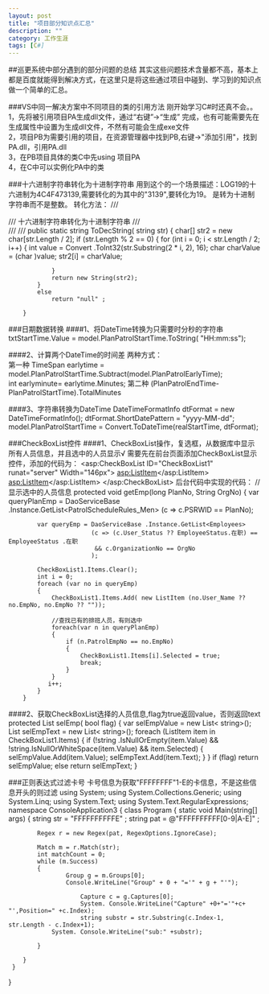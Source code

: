 ```yaml
---
layout: post
title: "项目部分知识点汇总"
description: ""
category: 工作生涯
tags: [C#]
---
```


##巡更系统中部分遇到的部分问题的总结
其实这些问题技术含量都不高，基本上都是百度就能得到解决方式，在这里只是将这些通过项目中碰到、学习到的知识点做一个简单的汇总。

###VS中同一解决方案中不同项目的类的引用方法
刚开始学习C#时还真不会。。  
1，先将被引用项目PA生成dll文件，通过“右键”->“生成” 完成，也有可能需要先在生成属性中设置为生成dll文件，不然有可能会生成exe文件  
2，项目PB为需要引用的项目，在资源管理器中找到PB,右键->"添加引用"，找到PA.dll，引用PA.dll  
3，在PB项目具体的类C中先using 项目PA  
4，在C中可以实例化PA中的类 



###十六进制字符串转化为十进制字符串
用到这个的一个场景描述：LOG19的十六进制为4C4F473139,需要转化的为其中的"3139",要转化为19。  是转为十进制字符串而不是整数。
转化方法：
      /// <summary>
        /// 十六进制字符串转化为十进制字符串
        /// </summary>
        /// <param name="str"></param>
        /// <returns></returns>
        public static string ToDecString( string str)
        {
            char[] str2 = new char[str.Length / 2];
            if (str.Length % 2 == 0)
            {
                for (int i = 0; i < str.Length / 2; i++)
                {
                    int value = Convert .ToInt32(str.Substring(2 * i, 2), 16);
                    char charValue = (char )value;
                    str2[i] = charValue;

                }
                return new String(str2);
            }
            else
                return "null" ;
           
        }

###日期数据转换
####1、将DateTime转换为只需要时分秒的字符串  
    txtStartTime.Value = model.PlanPatrolStartTime.ToString( "HH:mm:ss");   

####2、计算两个DateTime的时间差
两种方式：  
第一种
    TimeSpan earlytime = model.PlanPatrolStartTime.Subtract(model.PlanPatrolEarlyTime);  
    int earlyminute= earlytime.Minutes;
第二种
    (PlanPatrolEndTime-PlanPatrolStartTime).TotalMinutes  
    
####3、字符串转换为DateTime
    DateTimeFormatInfo dtFormat = new DateTimeFormatInfo();
     dtFormat.ShortDatePattern = "yyyy-MM-dd";
    model.PlanPatrolStartTime = Convert.ToDateTime(realStartTime, dtFormat);
    
###CheckBoxList控件
####1、CheckBoxList操作，复选框，从数据库中显示所有人员信息，并且选中的人员显示√
需要先在前台页面添加CheckBoxList显示控件，添加的代码为：
    <asp:CheckBoxList ID="CheckBoxList1" runat="server" Width="146px">
          <asp:ListItem></asp:ListItem>
          <asp:ListItem></asp:ListItem>
    </asp:CheckBoxList>
后台代码中实现的代码：
    //显示选中的人员信息
        protected void getEmp(long PlanNo, String OrgNo)
        {
            var queryPlanEmp = DaoServiceBase .Instance.GetList<PatrolScheduleRules_Men>
                                (c => c.PSRWID == PlanNo);

            var queryEmp = DaoServiceBase .Instance.GetList<Employees>
                           (c => (c.User_Status ?? EmployeeStatus.在职) == EmployeeStatus .在职
                            && c.OrganizationNo == OrgNo
                           );

            CheckBoxList1.Items.Clear();
            int i = 0;
            foreach (var no in queryEmp)
            {  
                CheckBoxList1.Items.Add( new ListItem (no.User_Name ?? no.EmpNo, no.EmpNo ?? ""));

                //查找已有的排班人员，有则选中
                foreach(var n in queryPlanEmp)
                {
                    if (n.PatrolEmpNo == no.EmpNo)
                    {
                        CheckBoxList1.Items[i].Selected = true;
                        break;
                    }
                }
               i++;
            }
        }

####2、获取CheckBoxList选择的人员信息,flag为true返回value，否则返回text
    protected List <string> selEmp( bool flag)
        {
            var selEmpValue = new List< string>();
            List<string > selEmpText = new List< string>();
            foreach (ListItem item in CheckBoxList1.Items)
            {
                if (!string .IsNullOrEmpty(item.Value) && !string.IsNullOrWhiteSpace(item.Value)
                    && item.Selected)
                {
                    selEmpValue.Add(item.Value);
                    selEmpText.Add(item.Text);
                }
            }
            if (flag)
                return selEmpValue;
            else
                return selEmpText;
        }
        
###正则表达式过滤卡号
卡号信息为获取"FFFFFFFF"1-E的卡信息，不是这些信息开头的则过滤
    using System;
    using System.Collections.Generic;
    using System.Linq;
    using System.Text;
    using System.Text.RegularExpressions;
    namespace ConsoleApplication3
   {
     class Program
    {
        static void Main(string[] args)
        {
            string str = "FFFFFFFFFFE" ;
            string pat = @"FFFFFFFFFF[0-9|A-E]" ;

            Regex r = new Regex(pat, RegexOptions.IgnoreCase);

            Match m = r.Match(str);
            int matchCount = 0;
            while (m.Success)
            {
                    Group g = m.Groups[0];
                    Console.WriteLine("Group" + 0 + "='" + g + "'");
                  
                        Capture c = g.Captures[0];
                        System. Console.WriteLine("Capture" +0+"='"+c+ "',Position=" +c.Index);
                        string substr = str.Substring(c.Index-1, str.Length - c.Index+1);
                System. Console.WriteLine("sub:" +substr);
              
            }

        }
     }
   }

